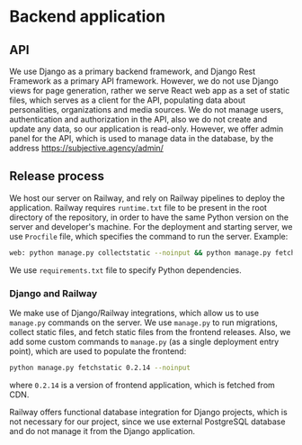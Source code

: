 # Backend application

## API

We use Django as a primary backend framework, and Django Rest Framework as a primary API framework.
However, we do not use Django views for page generation, rather we serve React web app as a set of static files,
which serves as a client for the API, populating data about personalities, 
organizations and media sources.
We do not manage users, authentication and authorization in the API, also we do not create and update any data,
so our application is read-only.
However, we offer admin panel for the API, which is used to manage data in the database, by the address
https://subjective.agency/admin/

## Release process

We host our server on Railway, and rely on Railway pipelines to deploy the application.
Railway requires `runtime.txt` file to be present in the root directory of the repository, 
in order to have the same Python version on the server and developer's machine.
For the deployment and starting server, we use `Procfile` file, which specifies the command to run the server.
Example:
```bash
web: python manage.py collectstatic --noinput && python manage.py fetchstatic 0.2.14 --noinput && gunicorn wganda.wsgi --log-level=info --log-file=-
```

We use `requirements.txt` file to specify Python dependencies.

### Django and Railway

We make use of Django/Railway integrations, which allow us to use `manage.py` commands on the server.
We use `manage.py` to run migrations, collect static files, and fetch static files from the frontend releases.
Also, we add some custom commands to `manage.py` (as a single deployment entry point), 
which are used to populate the frontend:
```bash
python manage.py fetchstatic 0.2.14 --noinput
```
where `0.2.14` is a version of frontend application, which is fetched from CDN.

Railway offers functional database integration for Django projects, which is not necessary for our project,
since we use external PostgreSQL database and do not manage it from the Django application.
